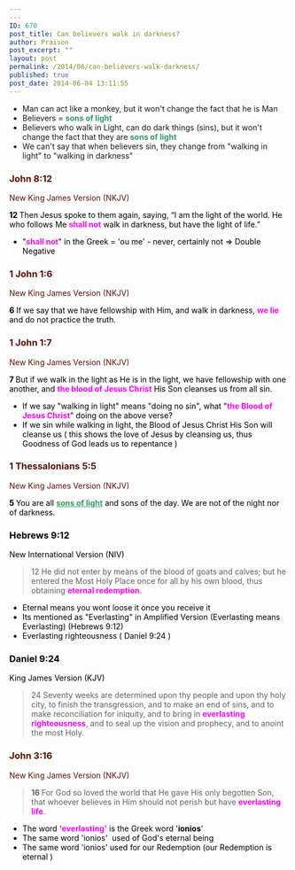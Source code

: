 ```yaml
---
---
ID: 670
post_title: Can believers walk in darkness?
author: Praison
post_excerpt: ""
layout: post
permalink: /2014/06/can-believers-walk-darkness/
published: true
post_date: 2014-06-04 13:11:55
---
```

<ul>
	<li>Man can act like a monkey, but it won't change the fact that he is Man</li>
	<li>Believers = <strong><span style="color: #339966;">sons of light</span></strong><span style="color: #339966;"> </span></li>
	<li>Believers who walk in Light, can do dark things (sins), but it won't change the fact that they are <span style="font-weight: bold;"><span style="color: #339966;">sons of light</span></span></li>
	<li>We can't say that when believers sin, they change from "walking in light" to "walking in darkness"</li>
</ul>
<div class="heading passage-class-0" style="color: #5c1101;">
<h3>John 8:12</h3>
<p class="txt-sm">New King James Version (NKJV)</p>

</div>
<div class="passage version-NKJV result-text-style-normal text-html " style="color: #000000;">

<span id="en-NKJV-26394" class="text John-8-12"><span class="versenum" style="font-weight: bold;">12 </span>Then Jesus spoke to them again, saying, <span class="woj">“I am the light of the world. He who follows Me <span style="color: #ff00ff;"><strong>shall not</strong></span> walk in darkness, but have the light of life.”</span></span>
<ul>
	<li>"<span style="color: #ff00ff;"><strong>shall not</strong></span>" in the Greek = 'ou me' - never, certainly not =&gt; Double Negative</li>
</ul>
<div class="heading passage-class-0" style="color: #5c1101;">
<h3>1 John 1:6</h3>
<p class="txt-sm">New King James Version (NKJV)</p>

</div>
<div class="passage version-NKJV result-text-style-normal text-html ">

<span id="en-NKJV-30547" class="text 1John-1-6"><span class="versenum" style="font-weight: bold;">6 </span>If we say that we have fellowship with Him, and walk in darkness, <span style="color: #ff00ff;"><strong>we lie</strong></span> and do not practice the truth.</span>

</div>
<div class="heading passage-class-0" style="color: #5c1101;">
<h3>1 John 1:7</h3>
<p class="txt-sm">New King James Version (NKJV)</p>

</div>
<div class="passage version-NKJV result-text-style-normal text-html ">

<span id="en-NKJV-30548" class="text 1John-1-7"><span class="versenum" style="font-weight: bold;">7 </span>But if we walk in the light as He is in the light, we have fellowship with one another, and <span style="color: #ff00ff;"><strong>the blood of Jesus Christ</strong></span> His Son cleanses us from all sin.</span>
<ul>
	<li>If we say "walking in light" means "doing no sin", what "<span style="color: #ff00ff;"><strong>the Blood of Jesus Christ</strong></span>" doing on the above verse?</li>
	<li>If we sin while walking in light, the Blood of Jesus Christ His Son will cleanse us ( this shows the love of Jesus by cleansing us, thus Goodness of God leads us to repentance )</li>
</ul>
</div>
<div class="heading passage-class-0" style="color: #5c1101;">
<h3>1 Thessalonians 5:5</h3>
<p class="txt-sm">New King James Version (NKJV)</p>

</div>
<div class="passage version-NKJV result-text-style-normal text-html ">

<span id="en-NKJV-29627" class="text 1Thess-5-5"><span class="versenum" style="font-weight: bold;">5 </span>You are all <span style="text-decoration: underline; color: #339966;"><strong>sons of light</strong></span> and sons of the day. We are not of the night nor of darkness.</span>
<div>
<h3>Hebrews 9:12</h3>
New International Version (NIV)

</div>
<div>
<blockquote>12 He did not enter by means of the blood of goats and calves; but he entered the Most Holy Place once for all by his own blood, thus obtaining <strong><span style="color: #ff00ff;">eternal redemption</span></strong>.</blockquote>
<ul>
	<li>Eternal means you wont loose it once you receive it</li>
	<li>Its mentioned as "Everlasting" in Amplified Version (Everlasting means Everlasting) (Hebrews 9:12)</li>
	<li>Everlasting righteousness ( Daniel 9:24 )</li>
</ul>
<div>
<h3>Daniel 9:24</h3>
King James Version (KJV)

</div>
<div>
<blockquote>24 Seventy weeks are determined upon thy people and upon thy holy city, to finish the transgression, and to make an end of sins, and to make reconciliation for iniquity, and to bring in <strong><span style="color: #ff00ff;">everlasting righteousness</span></strong>, and to seal up the vision and prophecy, and to anoint the most Holy.</blockquote>
<div class="heading passage-class-0" style="color: #5c1101;">
<h3>John 3:16</h3>
</div>
<div class="heading passage-class-0" style="color: #5c1101;">
<p class="txt-sm">New King James Version (NKJV)</p>

</div>
<blockquote><span id="en-NKJV-26137" class="text John-3-16"><span class="versenum" style="font-weight: bold;">16 </span><span class="woj">For God so loved the world that He gave His only begotten Son, that whoever believes in Him should not perish but have <strong><span style="color: #ff00ff;">everlasting life</span></strong>.</span></span></blockquote>
<ul>
	<li>The word <span style="color: #ff00ff;"><span style="font-weight: bold;">'everlasting'</span></span> is the Greek word '<span style="font-weight: bold;">ionios</span>'</li>
	<li>The same word 'ionios'  used of God's eternal being</li>
	<li>The same word 'ionios' used for our Redemption (our Redemption is eternal )</li>
</ul>
</div>
</div>
</div>
</div>